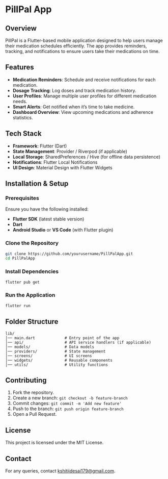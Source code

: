 # PillPal App

## Overview
PillPal is a Flutter-based mobile application designed to help users manage their medication schedules efficiently. The app provides reminders, tracking, and notifications to ensure users take their medications on time.

## Features
- **Medication Reminders**: Schedule and receive notifications for each medication.
- **Dosage Tracking**: Log doses and track medication history.
- **User Profiles**: Manage multiple user profiles for different medication needs.
- **Smart Alerts**: Get notified when it’s time to take medicine.
- **Dashboard Overview**: View upcoming medications and adherence statistics.

## Tech Stack
- **Framework**: Flutter (Dart)
- **State Management**: Provider / Riverpod (if applicable)
- **Local Storage**: SharedPreferences / Hive (for offline data persistence)
- **Notifications**: Flutter Local Notifications
- **UI Design**: Material Design with Flutter Widgets

## Installation & Setup
### Prerequisites
Ensure you have the following installed:
- **Flutter SDK** (latest stable version)
- **Dart**
- **Android Studio** or **VS Code** (with Flutter plugin)

### Clone the Repository
```sh
git clone https://github.com/yourusername/PillPalApp.git
cd PillPalApp
```

### Install Dependencies
```sh
flutter pub get
```

### Run the Application
```sh
flutter run
```

## Folder Structure
```
lib/
│── main.dart             # Entry point of the app
│── api/                  # API service handlers (if applicable)
│── models/               # Data models
│── providers/            # State management
│── screens/              # UI screens
│── widgets/              # Reusable components
│── utils/                # Utility functions
```

## Contributing
1. Fork the repository.
2. Create a new branch: `git checkout -b feature-branch`
3. Commit changes: `git commit -m 'Add new feature'`
4. Push to the branch: `git push origin feature-branch`
5. Open a Pull Request.

## License
This project is licensed under the MIT License.

## Contact
For any queries, contact kshitijdesai179@gmail.com.

